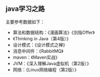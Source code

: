 ## java学习之路

主要参考数据如下：

- 算法和数据结构：《漫画算法》《剑指Offer》
- 《Thinking in Java（第4版）》
- 设计模式：《设计模式之禅》
- 消息中间件：《RabbitMQ》
- maven：《Maven实战》
- JVM：《深入理解Java虚拟机（第2版）》
- 网络：《Linux网络编程（第2版）》

